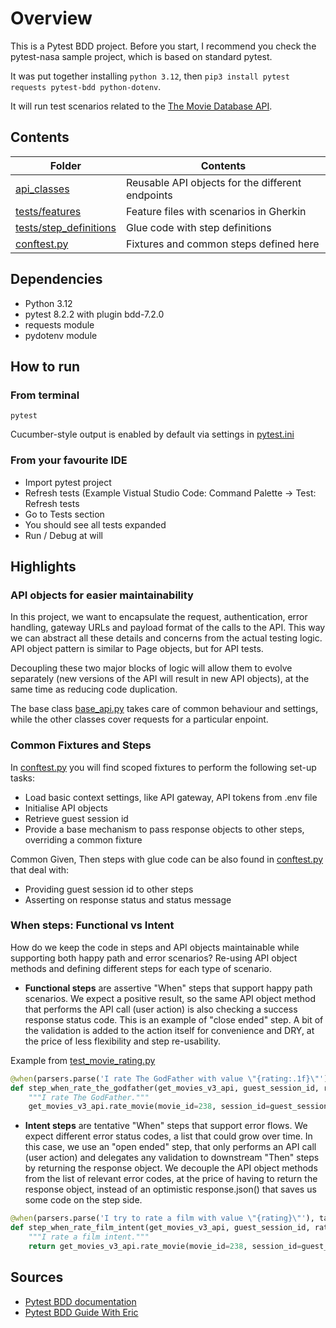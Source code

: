 # Overview

This is a Pytest BDD project. Before you start, I recommend you check the pytest-nasa sample project, which is based on standard pytest.

It was put together installing `python 3.12`, then `pip3 install pytest requests pytest-bdd python-dotenv`.

It will run test scenarios related to the [The Movie Database API](https://developer.themoviedb.org/reference/intro/getting-started).

## Contents


| **Folder** | **Contents** |
| ---        | ---          |
|  [api_classes](api_classes) |    Reusable API objects for the different endpoints      |
|  [tests/features](tests/features) |    Feature files with scenarios in Gherkin         |
|  [tests/step_definitions](tests/step_definitions) |    Glue code with step definitions |
|  [conftest.py](tests/conftest.py) |   Fixtures and common steps defined here           |

## Dependencies

- Python 3.12
- pytest 8.2.2 with plugin bdd-7.2.0
- requests module
- pydotenv module

## How to run
### From terminal
`pytest`

Cucumber-style output is enabled by default via settings in [pytest.ini](pytest.ini)

### From your favourite IDE
- Import pytest project
- Refresh tests (Example Vistual Studio Code: Command Palette -> Test: Refresh tests
- Go to Tests section
- You should see all tests expanded
- Run / Debug at will

## Highlights

### API objects for easier maintainability
In this project, we want to encapsulate the request, authentication, error handling, gateway URLs and payload format of the calls to the API. This way we can abstract all these details and concerns from the actual testing logic. API object pattern is similar to Page objects, but for API tests. 

Decoupling these two major blocks of logic will allow them to evolve separately (new versions of the API will result in new API objects), at the same time as reducing code duplication.

The base class [base_api.py](api_classes/base_api.py) takes care of common behaviour and settings, while the other classes cover requests for a particular enpoint.


### Common Fixtures and Steps
In [conftest.py](tests/conftest.py) you will find scoped fixtures to perform the following set-up tasks:
* Load basic context settings, like API gateway, API tokens from .env file
* Initialise API objects
* Retrieve guest session id
* Provide a base mechanism to pass response objects to other steps, overriding a common fixture

Common Given, Then steps with glue code can be also found in [conftest.py](tests/conftest.py) that deal with: 
* Providing guest session id to other steps
* Asserting on response status and status message 

### When steps: Functional vs Intent
How do we keep the code in steps and API objects maintainable while supporting both happy path and error scenarios? Re-using API object methods and defining different steps for each type of scenario.

* **Functional steps** are assertive "When" steps that support happy path scenarios. We expect a positive result, so the same API object method that performs the API call (user action) is also checking a success response status code. This is an example of "close ended" step. A bit of the validation is added to the action itself for convenience and DRY, at the price of less flexibility and step re-usability.

Example from [test_movie_rating.py](tests/step_definitions/test_movie_rating.py)
```python
@when(parsers.parse('I rate The GodFather with value \"{rating:.1f}\"'))
def step_when_rate_the_godfather(get_movies_v3_api, guest_session_id, rating):
    """I rate The GodFather."""
    get_movies_v3_api.rate_movie(movie_id=238, session_id=guest_session_id, rating=rating, expected_status_code=201)
```

* **Intent steps** are tentative "When" steps that support error flows. We expect different error status codes, a list that could grow over time. In this case, we use an "open ended" step, that only performs an API call (user action) and delegates any validation to downstream "Then" steps by returning the response object. We decouple the API object methods from the list of relevant error codes, at the price of having to return the response object, instead of an optimistic response.json() that saves us some code on the step side.
```python
@when(parsers.parse('I try to rate a film with value \"{rating}\"'), target_fixture="response")
def step_when_rate_film_intent(get_movies_v3_api, guest_session_id, rating):
    """I rate a film intent."""
    return get_movies_v3_api.rate_movie(movie_id=238, session_id=guest_session_id, rating=rating)   
```

## Sources
* [Pytest BDD documentation](https://pypi.org/project/pytest-bdd/)
* [Pytest BDD Guide With Eric](https://pytest-with-eric.com/bdd/pytest-bdd/)







